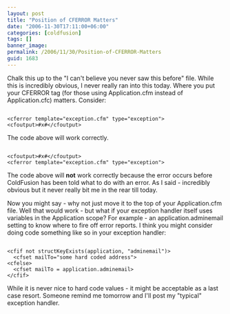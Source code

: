 ```yaml
---
layout: post
title: "Position of CFERROR Matters"
date: "2006-11-30T17:11:00+06:00"
categories: [coldfusion]
tags: []
banner_image: 
permalink: /2006/11/30/Position-of-CFERROR-Matters
guid: 1683
---
```


Chalk this up to the "I can't believe you never saw this before" file. While this is incredibly obvious, I never really ran into this today. Where you put your CFERROR tag (for those using Application.cfm instead of Application.cfc) matters. Consider:

<code>
&lt;cferror template="exception.cfm" type="exception"&gt;
&lt;cfoutput&gt;#x#&lt;/cfoutput&gt;
</code>

The code above will work correctly.

<code>
&lt;cfoutput&gt;#x#&lt;/cfoutput&gt;
&lt;cferror template="exception.cfm" type="exception"&gt;
</code>

The code above will <b>not</b> work correctly because the error occurs before ColdFusion has been told what to do with an error. As I said - incredibly obvious but it never really bit me in the rear till today. 

Now you might say - why not just move it to the top of your Application.cfm file. Well that would work - but what if your exception handler itself uses variables in the Application scope? For example - an application.adminemail setting to know where to fire off error reports. I think you might consider doing code something like so in your exception handler:

<code>
&lt;cfif not structKeyExists(application, "adminemail")&gt;
  &lt;cfset mailTo="some hard coded address"&gt;
&lt;cfelse&gt;
  &lt;cfset mailTo = application.adminemail&gt;
&lt;/cfif&gt;
</code>

While it is never nice to hard code values - it might be acceptable as a last case resort. Someone remind me tomorrow and I'll post my "typical" exception handler.